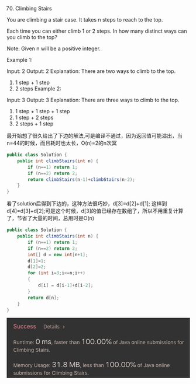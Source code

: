 70. Climbing Stairs

You are climbing a stair case. It takes n steps to reach to the top.

Each time you can either climb 1 or 2 steps. In how many distinct ways can you climb to the top?

Note: Given n will be a positive integer.

Example 1:

Input: 2
Output: 2
Explanation: There are two ways to climb to the top.
1. 1 step + 1 step
2. 2 steps
Example 2:

Input: 3
Output: 3
Explanation: There are three ways to climb to the top.
1. 1 step + 1 step + 1 step
2. 1 step + 2 steps
3. 2 steps + 1 step

最开始想了很久给出了下边的解法,可是编译不通过，因为返回值可能溢出，当n=44的时候，而且耗时也太长，O(n)=2的n次冥
```java
public class Solution {
    public int climbStairs(int n) {
        if (n==1) return 1;
        if (n==2) return 2;
        return climbStairs(n-1)+climbStairs(n-2);
    }
}
```


看了solution后得到下边的，这种方法很巧妙，d[3]=d[2]+d[1];
这样到d[4]=d[3]+d[2];可是这个时候，d[3]的值已经存在数组了，所以不用重复计算了，节省了大量的时间，总用时是O(n)
```java
public class Solution {
    public int climbStairs(int n) {
        if (n==1) return 1;
        if (n==2) return 2;
        int[] d = new int[n+1];
        d[1]=1;
        d[2]=2;
        for (int i=3;i<=n;i++)
        {
            d[i] = d[i-1]+d[i-2];
        }
        return d[n];
    }
}
```

![GitHub Logo](/image/70.png)
